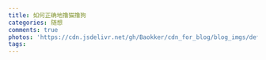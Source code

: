 ```yaml
---
title: 如何正确地撸猫撸狗
categories: 随想
comments: true
photos: 'https://cdn.jsdelivr.net/gh/Baokker/cdn_for_blog/blog_imgs/defaultImages.jpg'
tags:
---
```

